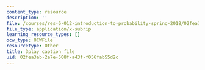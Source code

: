 ```yaml
---
content_type: resource
description: ''
file: /courses/res-6-012-introduction-to-probability-spring-2018/02fea3ab2e7e508fa43ff056fab55d2c_gJSPef9zC0c.vtt
file_type: application/x-subrip
learning_resource_types: []
ocw_type: OCWFile
resourcetype: Other
title: 3play caption file
uid: 02fea3ab-2e7e-508f-a43f-f056fab55d2c
---
```


